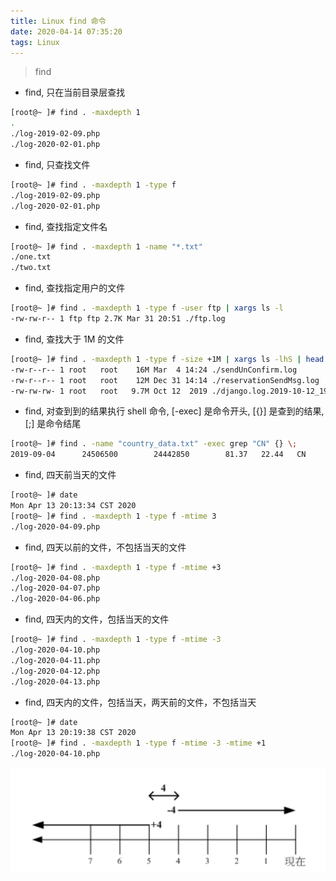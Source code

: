 ```yaml
---
title: Linux find 命令
date: 2020-04-14 07:35:20
tags: Linux
---
```


> find

<!-- more -->

- find, 只在当前目录层查找
```sh
[root@~ ]# find . -maxdepth 1 
.
./log-2019-02-09.php
./log-2020-02-01.php
```
- find, 只查找文件
```sh
[root@~ ]# find . -maxdepth 1 -type f
./log-2019-02-09.php
./log-2020-02-01.php
```

- find, 查找指定文件名
```sh
[root@~ ]# find . -maxdepth 1 -name "*.txt"
./one.txt
./two.txt
```

- find, 查找指定用户的文件
```sh
[root@~ ]# find . -maxdepth 1 -type f -user ftp | xargs ls -l
-rw-rw-r-- 1 ftp ftp 2.7K Mar 31 20:51 ./ftp.log
```

- find, 查找大于 1M 的文件
```sh
[root@~ ]# find . -maxdepth 1 -type f -size +1M | xargs ls -lhS | head -n 10
-rw-r--r-- 1 root   root    16M Mar  4 14:24 ./sendUnConfirm.log
-rw-r--r-- 1 root   root    12M Dec 31 14:14 ./reservationSendMsg.log
-rw-rw-rw- 1 root   root   9.7M Oct 12  2019 ./django.log.2019-10-12_19
```

- find, 对查到到的结果执行 shell 命令, [-exec] 是命令开头, [{}] 是查到的结果, [\;] 是命令结尾
```sh
[root@~ ]# find . -name "country_data.txt" -exec grep "CN" {} \;
2019-09-04      24506500        24442850        81.37   22.44   CN      中国    1567611699
```

- find, 四天前当天的文件
```sh
[root@~ ]# date
Mon Apr 13 20:13:34 CST 2020
[root@~ ]# find . -maxdepth 1 -type f -mtime 3
./log-2020-04-09.php
```

- find, 四天以前的文件，不包括当天的文件
```sh
[root@~ ]# find . -maxdepth 1 -type f -mtime +3
./log-2020-04-08.php
./log-2020-04-07.php
./log-2020-04-06.php
```

- find, 四天内的文件，包括当天的文件
```sh
[root@~ ]# find . -maxdepth 1 -type f -mtime -3
./log-2020-04-10.php
./log-2020-04-11.php
./log-2020-04-12.php
./log-2020-04-13.php
```

- find, 四天内的文件，包括当天，两天前的文件，不包括当天
```sh
[root@~ ]# date
Mon Apr 13 20:19:38 CST 2020
[root@~ ]# find . -maxdepth 1 -type f -mtime -3 -mtime +1
./log-2020-04-10.php
```

![](/img/2020/find_mtime.png)
